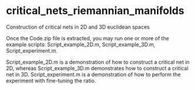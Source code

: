 # critical_nets_riemannian_manifolds
Construction of critical nets in 2D and 3D euclidean spaces

Once the Code.zip file is extracted, you may run one or more of the example scripts: Script_example_2D.m, Script_example_3D.m, Script_experiment.m. 

Script_example_2D.m is a demonstration of how to construct a critical net in 2D, whereas Script_example_3D.m demonstrates how to construct a critical net in 3D. Script_experiment.m is a demonstration of how to perform the experiment with fine-tuning the ratio.


